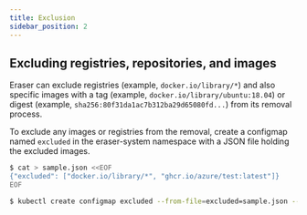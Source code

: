 ```yaml
---
title: Exclusion
sidebar_position: 2
---
```


## Excluding registries, repositories, and images
Eraser can exclude registries (example, `docker.io/library/*`) and also specific images with a tag (example, `docker.io/library/ubuntu:18.04`) or digest (example, `sha256:80f31da1ac7b312ba29d65080fd...`) from its removal process.

To exclude any images or registries from the removal, create a configmap named `excluded` in the eraser-system namespace with a JSON file holding the excluded images.

```bash
$ cat > sample.json <<EOF
{"excluded": ["docker.io/library/*", "ghcr.io/azure/test:latest"]}
EOF

$ kubectl create configmap excluded --from-file=excluded=sample.json --namespace=eraser-system
```